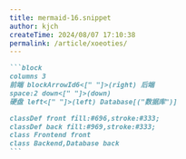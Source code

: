 ```yaml
---
title: mermaid-16.snippet
author: kjch
createTime: 2024/08/07 17:10:38
permalink: /article/xoeoties/
---
```

````md
```block
columns 3
前端 blockArrowId6<[" "]>(right) 后端
space:2 down<[" "]>(down)
硬盘 left<[" "]>(left) Database[("数据库")]

classDef front fill:#696,stroke:#333;
classDef back fill:#969,stroke:#333;
class Frontend front
class Backend,Database back
```
````
